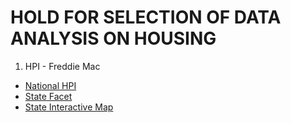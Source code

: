 # HOLD FOR SELECTION OF DATA ANALYSIS ON HOUSING

1. HPI - Freddie Mac
  * [National HPI][1]
  * [State Facet][2]
  * [State Interactive Map][3]


[1]: https://github.com/stuartiquinn/Housing_Analysis/blob/master/HPI_FRE/FRE_Natl_HPI.md
[2]: https://github.com/stuartiquinn/Housing_Analysis/blob/master/HPI_FRE/FRE_State_HPI_Facet.md
[3]: http://www.siq-bldgblogs.com/wordpress/Policy_Maps/Housing/fre_hpi_map.html
